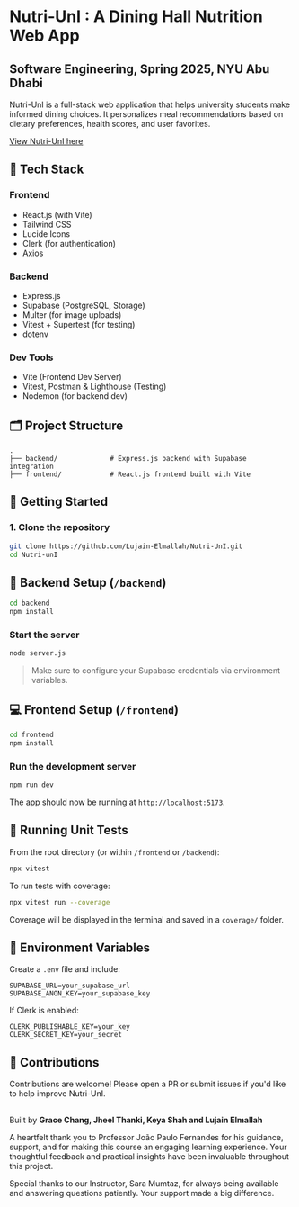# Nutri-UnI : A Dining Hall Nutrition Web App
## Software Engineering, Spring 2025, NYU Abu Dhabi

Nutri-UnI is a full-stack web application that helps university students make informed dining choices. It personalizes meal recommendations based on dietary preferences, health scores, and user favorites.

[View Nutri-UnI here](https://nutri-uni.vercel.app/)


## 🧰 Tech Stack

### Frontend
- React.js (with Vite)
- Tailwind CSS
- Lucide Icons
- Clerk (for authentication)
- Axios

### Backend
- Express.js
- Supabase (PostgreSQL, Storage)
- Multer (for image uploads)
- Vitest + Supertest (for testing)
- dotenv

### Dev Tools
- Vite (Frontend Dev Server)
- Vitest, Postman & Lighthouse (Testing)
- Nodemon (for backend dev)



## 🗂️ Project Structure

```
.
├── backend/             # Express.js backend with Supabase integration
├── frontend/            # React.js frontend built with Vite
```


## 🚀 Getting Started

### 1. Clone the repository

```bash
git clone https://github.com/Lujain-Elmallah/Nutri-UnI.git
cd Nutri-unI
```



## 🔧 Backend Setup (`/backend`)

```bash
cd backend
npm install
```

### Start the server
```bash
node server.js
```

> Make sure to configure your Supabase credentials via environment variables.



## 💻 Frontend Setup (`/frontend`)

```bash
cd frontend
npm install
```

### Run the development server
```bash
npm run dev
```

The app should now be running at `http://localhost:5173`.



## 🧪 Running Unit Tests

From the root directory (or within `/frontend` or `/backend`):

```bash
npx vitest
```

To run tests with coverage:

```bash
npx vitest run --coverage
```

Coverage will be displayed in the terminal and saved in a `coverage/` folder.



## 🔐 Environment Variables

Create a `.env` file and include:

```env
SUPABASE_URL=your_supabase_url
SUPABASE_ANON_KEY=your_supabase_key
```

If Clerk is enabled:

```env
CLERK_PUBLISHABLE_KEY=your_key
CLERK_SECRET_KEY=your_secret
```



## 🤝 Contributions

Contributions are welcome! Please open a PR or submit issues if you'd like to help improve Nutri-UnI.



## 

Built by **Grace Chang, Jheel Thanki, Keya Shah and Lujain Elmallah**

A heartfelt thank you to Professor João Paulo Fernandes for his guidance, support, and for making this course an engaging learning experience. Your thoughtful feedback and practical insights have been invaluable throughout this project.

Special thanks to our Instructor, Sara Mumtaz, for always being available and answering questions patiently. Your support made a big difference.
